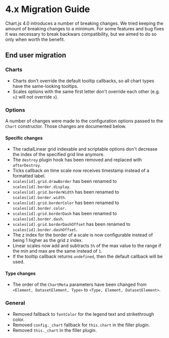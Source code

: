 # 4.x Migration Guide

Chart.js 4.0 introduces a number of breaking changes. We tried keeping the amount of breaking changes to a minimum. For some features and bug fixes it was necessary to break backwars compatibility, but we aimed to do so only when worth the benefit.

## End user migration

### Charts

* Charts don't override the default tooltip callbacks, so all chart types have the same-looking tooltips.
* Scales options with the same first letter don't override each other (e.g. `x2` will not override `x`).

### Options

A number of changes were made to the configuration options passed to the `Chart` constructor. Those changes are documented below.

#### Specific changes

* The radialLinear grid indexable and scriptable options don't decrease the index of the specified grid line anymore.
* The `destroy` plugin hook has been removed and replaced with `afterDestroy`.
* Ticks callback on time scale now receives timestamp instead of a formatted label.
* `scales[id].grid.drawBorder` has been renamed to `scales[id].border.display`.
* `scales[id].grid.borderWidth` has been renamed to `scales[id].border.width`.
* `scales[id].grid.borderColor` has been renamed to `scales[id].border.color`.
* `scales[id].grid.borderDash` has been renamed to `scales[id].border.dash`.
* `scales[id].grid.borderDashOffset` has been renamed to `scales[id].border.dashOffset`.
* The z index for the border of a scale is now configurable instead of being 1 higher as the grid z index.
* Linear scales now add and subtracts `5%` of the max value to the range if the min and max are the same instead of `1`.
* If the tooltip callback returns `undefined`, then the default callback will be used.

#### Type changes
* The order of the `ChartMeta` parameters have been changed from `<Element, DatasetElement, Type>` to `<Type, Element, DatasetElement>`.

### General
* Removed fallback to `fontColor` for the legend text and strikethrough color.
* Removed `config._chart` fallback for `this.chart` in the filler plugin.
* Removed `this._chart` in the filler plugin.
